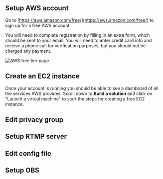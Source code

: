 ## Setup AWS account
Go to [https://aws.amazon.com/free/](https://aws.amazon.com/free/) to sign up for a free AWS account.

You will need to complete registration by filling in an extra form, which should be sent to your email. You will need to enter credit card info and receive a phone call for verification purposes, but you should not be charged any payment.

![AWS free tier page](https://serrintine.github.io/StreamDoc/img/awsfreetier.png "AWS free tier page")

## Create an EC2 instance
Once your account is running you should be able to see a dashboard of all the services AWS provides. Scroll down to **Build a solution** and click on "Launch a virtual machine" to start the steps for creating a free EC2 instance.

## Edit privacy group

## Setup RTMP server

## Edit config file

## Setup OBS
